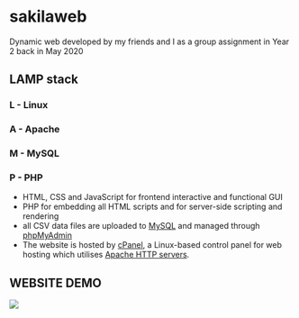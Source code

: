 # sakilaweb
Dynamic web developed by my friends and I as a group assignment in Year 2 back in May 2020

## LAMP stack
### L - Linux
### A - Apache
### M - MySQL
### P - PHP
- HTML, CSS and JavaScript for frontend interactive and functional GUI
- PHP for embedding all HTML scripts and for server-side scripting and rendering
- all CSV data files are uploaded to [MySQL](https://www.mysql.com/) and managed through [phpMyAdmin](https://www.phpmyadmin.net/)
- The website is hosted by [cPanel](https://cpanel.net/), a Linux-based control panel for web hosting which utilises [Apache HTTP servers](https://httpd.apache.org/).

## WEBSITE DEMO
[<img src="https://i.ytimg.com/vi/p7afD9Fd0Dc/maxresdefault.jpg">](https://www.youtube.com/watch?v=p7afD9Fd0Dc)
